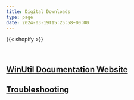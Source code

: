 ```yaml
---
title: Digital Downloads
type: page
date: 2024-03-19T15:25:58+00:00
---
```

{{< shopify >}}

<br>

## [WinUtil Documentation Website](https://christitustech.github.io/winutil/)
 
## [Troubleshooting](https://cttstore.com/pages/troubleshooting)

